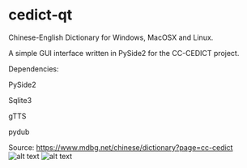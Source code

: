 # cedict-qt
Chinese-English Dictionary for Windows, MacOSX and Linux.

A simple GUI interface written in PySide2 for the CC-CEDICT project.

Dependencies:

PySide2

Sqlite3

gTTS

pydub

Source: https://www.mdbg.net/chinese/dictionary?page=cc-cedict
![alt text](https://i.imgur.com/UqRT0FO.png)
![alt text](https://i.imgur.com/W922CAJ.png)
